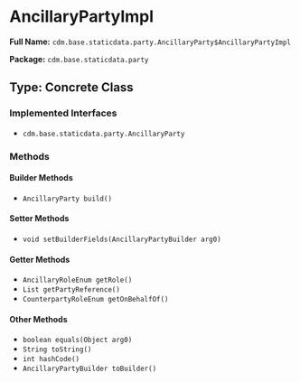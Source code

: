 # AncillaryPartyImpl

**Full Name:** `cdm.base.staticdata.party.AncillaryParty$AncillaryPartyImpl`

**Package:** `cdm.base.staticdata.party`

## Type: Concrete Class

### Implemented Interfaces

- `cdm.base.staticdata.party.AncillaryParty`

### Methods

#### Builder Methods

- `AncillaryParty build()`

#### Setter Methods

- `void setBuilderFields(AncillaryPartyBuilder arg0)`

#### Getter Methods

- `AncillaryRoleEnum getRole()`
- `List getPartyReference()`
- `CounterpartyRoleEnum getOnBehalfOf()`

#### Other Methods

- `boolean equals(Object arg0)`
- `String toString()`
- `int hashCode()`
- `AncillaryPartyBuilder toBuilder()`

